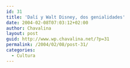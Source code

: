 ```yaml
---
id: 31
title: 'Dalí y Walt Disney, dos genialidades'
date: 2004-02-08T07:03:12+02:00
author: Chavalina
layout: post
guid: http://www.wp.chavalina.net/?p=31
permalink: /2004/02/08/post-31/
categories:
  - Cultura
---
```

  


>